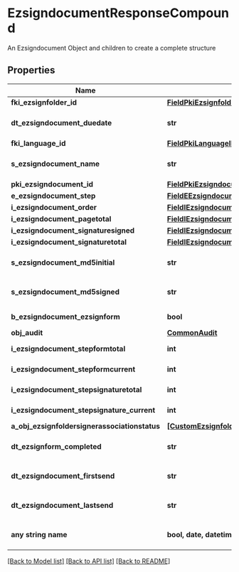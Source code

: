# EzsigndocumentResponseCompound

An Ezsigndocument Object and children to create a complete structure

## Properties
Name | Type | Description | Notes
------------ | ------------- | ------------- | -------------
**fki_ezsignfolder_id** | [**FieldPkiEzsignfolderID**](FieldPkiEzsignfolderID.md) |  | 
**dt_ezsigndocument_duedate** | **str** | The maximum date and time at which the Ezsigndocument can be signed. | 
**fki_language_id** | [**FieldPkiLanguageID**](FieldPkiLanguageID.md) |  | 
**s_ezsigndocument_name** | **str** | The name of the document that will be presented to Ezsignfoldersignerassociations | 
**pki_ezsigndocument_id** | [**FieldPkiEzsigndocumentID**](FieldPkiEzsigndocumentID.md) |  | 
**e_ezsigndocument_step** | [**FieldEEzsigndocumentStep**](FieldEEzsigndocumentStep.md) |  | 
**i_ezsigndocument_order** | [**FieldIEzsigndocumentOrder**](FieldIEzsigndocumentOrder.md) |  | 
**i_ezsigndocument_pagetotal** | [**FieldIEzsigndocumentPagetotal**](FieldIEzsigndocumentPagetotal.md) |  | 
**i_ezsigndocument_signaturesigned** | [**FieldIEzsigndocumentSignaturesigned**](FieldIEzsigndocumentSignaturesigned.md) |  | 
**i_ezsigndocument_signaturetotal** | [**FieldIEzsigndocumentSignaturetotal**](FieldIEzsigndocumentSignaturetotal.md) |  | 
**s_ezsigndocument_md5initial** | **str** | MD5 Hash of the initial PDF Document before signatures were applied to it. | 
**s_ezsigndocument_md5signed** | **str** | MD5 Hash of the final PDF Document after all signatures were applied to it. | 
**b_ezsigndocument_ezsignform** | **bool** | If the Ezsigndocument contains an Ezsignform or not | 
**obj_audit** | [**CommonAudit**](CommonAudit.md) |  | 
**i_ezsigndocument_stepformtotal** | **int** | The total number of steps in the form filling phase | 
**i_ezsigndocument_stepformcurrent** | **int** | The current step in the form filling phase | 
**i_ezsigndocument_stepsignaturetotal** | **int** | The total number of steps in the signature filling phase | 
**i_ezsigndocument_stepsignature_current** | **int** | The current step in the signature phase | 
**a_obj_ezsignfoldersignerassociationstatus** | [**[CustomEzsignfoldersignerassociationstatusResponse]**](CustomEzsignfoldersignerassociationstatusResponse.md) |  | 
**dt_ezsignform_completed** | **str** | The date and time at which the Ezsignform has been completed. | [optional] 
**dt_ezsigndocument_firstsend** | **str** | The date and time when the Ezsigndocument was first sent. | [optional] 
**dt_ezsigndocument_lastsend** | **str** | The date and time when the Ezsigndocument was sent the last time. | [optional] 
**any string name** | **bool, date, datetime, dict, float, int, list, str, none_type** | any string name can be used but the value must be the correct type | [optional]

[[Back to Model list]](../README.md#documentation-for-models) [[Back to API list]](../README.md#documentation-for-api-endpoints) [[Back to README]](../README.md)



